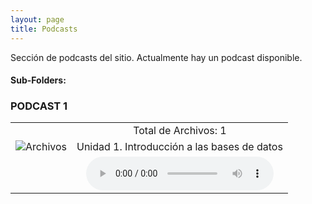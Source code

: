 ```yaml
---
layout: page
title: Podcasts
---
```

Sección de podcasts del sitio. Actualmente hay un podcast disponible.
#### Sub-Folders: 
### PODCAST 1
|   |  | 
| :------- | :------: | 
|   | Total de Archivos: 1 | 
| ![Archivos](https://basededatostec.github.io/img/01archivos.png "Podcasts")  | Unidad 1. Introducción a las bases de datos      | 
|   | <audio src="https://basededatostec.github.io/img/podcast.mp3" controls="controls" type="audio/mpeg" preload="preload"></audio> | 


